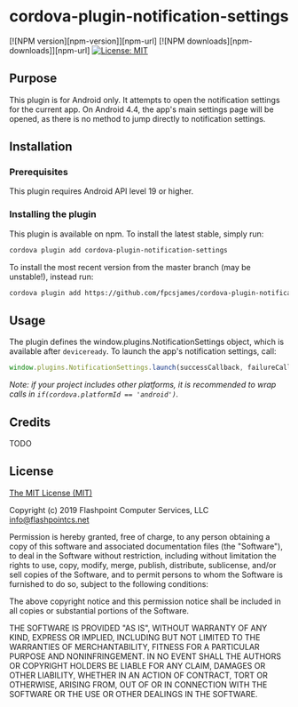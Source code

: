 # cordova-plugin-notification-settings
[![NPM version][npm-version]][npm-url] [![NPM downloads][npm-downloads]][npm-url] [![License: MIT](https://img.shields.io/badge/License-MIT-blue.svg)](https://fpcs.mit-license.org)

## Purpose

This plugin is for Android only. It attempts to open the notification settings for the current app. On Android 4.4, the app's main settings page will be opened, as there is no method to jump directly to notification settings.

## Installation

### Prerequisites
This plugin requires Android API level 19 or higher.

### Installing the plugin

This plugin is available on npm. To install the latest stable, simply run:

```bash
cordova plugin add cordova-plugin-notification-settings
```

To install the most recent version from the master branch (may be unstable!), instead run:

```bash
cordova plugin add https://github.com/fpcsjames/cordova-plugin-notification-settings
```

## Usage
The plugin defines the window.plugins.NotificationSettings object, which is available after `deviceready`. To launch the app's notification settings, call:

```js
window.plugins.NotificationSettings.launch(successCallback, failureCallback)
```

*Note: if your project includes other platforms, it is recommended to wrap calls in `if(cordova.platformId == 'android')`.*

## Credits

TODO

## License
[The MIT License (MIT)](http://www.opensource.org/licenses/mit-license.html)

Copyright (c) 2019 Flashpoint Computer Services, LLC <info@flashpointcs.net>

Permission is hereby granted, free of charge, to any person obtaining a copy of this software and associated documentation files (the "Software"), to deal in the Software without restriction, including without limitation the rights to use, copy, modify, merge, publish, distribute, sublicense, and/or sell copies of the Software, and to permit persons to whom the Software is furnished to do so, subject to the following conditions:

The above copyright notice and this permission notice shall be included in all copies or substantial portions of the Software.

THE SOFTWARE IS PROVIDED "AS IS", WITHOUT WARRANTY OF ANY KIND, EXPRESS OR IMPLIED, INCLUDING BUT NOT LIMITED TO THE WARRANTIES OF MERCHANTABILITY, FITNESS FOR A PARTICULAR PURPOSE AND NONINFRINGEMENT. IN NO EVENT SHALL THE AUTHORS OR COPYRIGHT HOLDERS BE LIABLE FOR ANY CLAIM, DAMAGES OR OTHER LIABILITY, WHETHER IN AN ACTION OF CONTRACT, TORT OR OTHERWISE, ARISING FROM, OUT OF OR IN CONNECTION WITH THE SOFTWARE OR THE USE OR OTHER DEALINGS IN THE SOFTWARE.
